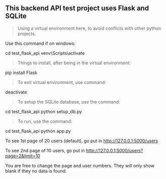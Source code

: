 ## This backend API test project uses Flask and SQLite

> Using a virtual environment here, to avoid conflicts with other python projects.

Use this command if on windows:

cd test_flask_api
venv\Scripts\activate

> Things to install, after being in the virtual environment:

pip install Flask

> To exit virtual environment, use command:

deactivate

> To setup the SQLite database, use the command:

cd test_flask_api
python setup_db.py

> To run, use the command:

cd test_flask_api
python app.py

>

To see 1st page of 20 users (default), go put in http://127.0.0.1:5000/users

To see 2nd page of 10 users, go put in http://127.0.0.1:5000/users?page=2&limit=10

You are free to change the page and user numbers. They will only show blank if they no data is found.
